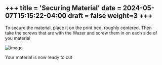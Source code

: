 +++
title = 'Securing Material'
date = 2024-05-07T15:15:22-04:00
draft = false
weight=3
+++
---

To secure the material, place it on the print bed, roughly centered. Then take the screws that are with the Wazer and screw them in on each side of you material 



![image](/images/279.png)



Your material is now ready to cut
